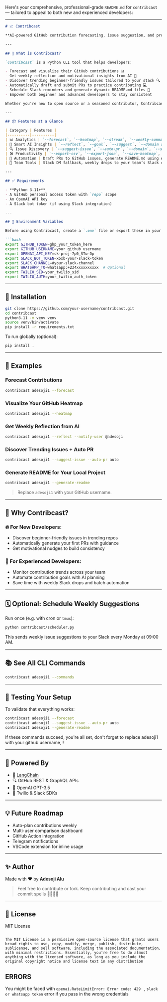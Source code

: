Here's your comprehensive, professional-grade `README.md` for `contribcast` — tailored to appeal to both new and experienced developers:

---

```markdown
# 📈 Contribcast

**AI-powered GitHub contribution forecasting, issue suggestion, and productivity assistant — straight from your terminal.**

---

## 🚀 What is Contribcast?

`contribcast` is a Python CLI tool that helps developers:

- Forecast and visualize their GitHub contributions 📊  
- Get weekly reflection and motivational insights from AI 🧠  
- Discover trending beginner-friendly issues tailored to your stack 🔍  
- Automatically draft and submit PRs to practice contributing 💻  
- Schedule Slack reminders and generate dynamic README.md files 📝  
- Empower both beginner and advanced developers to stay consistent

Whether you're new to open source or a seasoned contributor, Contribcast keeps your contribution game strong, organized, and automated.

---

## 📦 Features at a Glance

| Category | Features |
|----------|----------|
| 📊 Analytics | `--forecast`, `--heatmap`, `--streak`, `--weekly-summary`, `--compare` |
| 🧠 Smart AI Insights | `--reflect`, `--goal`, `--suggest`, `--domain ai/react`, `--generate-readme` |
| 🔍 Issue Discovery | `--suggest-issue`, `--auto-pr`, `--domain`, `--schedule-weekly` |
| 🛠️ Productivity | `--export-csv`, `--export-json`, `--save-heatmap`, `--notify-user` |
| 🤖 Automation | Draft PRs to GitHub issues, generate README.md using AI |
| 💬 Team Tools | Slack DM fallback, weekly drops to your team’s Slack channel |

---

## ✅ Requirements

- **Python 3.11+**
- A GitHub personal access token with `repo` scope
- An OpenAI API key
- A Slack bot token (if using Slack integration)

---

## 🔐 Environment Variables

Before using Contribcast, create a `.env` file or export these in your terminal:

```bash
export GITHUB_TOKEN=ghp_your_token_here
export GITHUB_USERNAME=your_github_username
export OPENAI_API_KEY=sk-proj-7p0_STw-Dp
export SLACK_BOT_TOKEN=xoxb-your-slack-token
export SLACK_CHANNEL=#your-slack-channel
export WHATSAPP_TO=whatsapp:+234xxxxxxxxxx  # Optional
export TWILIO_SID=your_twilio_sid
export TWILIO_AUTH=your_twilio_auth_token
```

---

## 🔧 Installation

```bash
git clone https://github.com/your-username/contribcast.git
cd contribcast
python3.11 -m venv venv
source venv/bin/activate
pip install -r requirements.txt
```

To run globally (optional):

```bash
pip install .
```

---

## 🧠 Examples

### Forecast Contributions
```bash
contribcast adesoji1 --forecast
```

### Visualize Your GitHub Heatmap
```bash
contribcast adesoji1 --heatmap
```

### Get Weekly Reflection from AI
```bash
contribcast adesoji1 --reflect --notify-user @adesoji
```

### Discover Trending Issues + Auto PR
```bash
contribcast adesoji1 --suggest-issue --auto-pr auto
```

### Generate README for Your Local Project
```bash
contribcast adesoji1 --generate-readme
```

> Replace `adesoji1` with your GitHub username.

---

## 🧠 Why Contribcast?

### 🔥 For New Developers:
- Discover beginner-friendly issues in trending repos
- Automatically generate your first PRs with guidance
- Get motivational nudges to build consistency

### 💼 For Experienced Developers:
- Monitor contribution trends across your team
- Automate contribution goals with AI planning
- Save time with weekly Slack drops and batch automation

---

## 🗓️ Optional: Schedule Weekly Suggestions

Run once (e.g. with cron or `tmux`):

```bash
python contribcast/scheduler.py
```

This sends weekly issue suggestions to your Slack every Monday at 09:00 AM.

---

## 📚 See All CLI Commands

```bash
contribcast adesoji1 --commands
```

---

## 🧪 Testing Your Setup

To validate that everything works:

```bash
contribcast adesoji1 --forecast
contribcast adesoji1 --suggest-issue --auto-pr auto
contribcast adesoji1 --generate-readme
```

If these commands succeed, you're all set, don't forget to replace adesoji1 with your github username, !

---

## 🧠 Powered By

- 🧠 [LangChain](https://github.com/langchain-ai/langchain)
- 🔍 GitHub REST & GraphQL APIs
- 💬 OpenAI GPT-3.5
- 📡 Twilio & Slack SDKs

---

## 💡 Future Roadmap

- Auto-plan contributions weekly
- Multi-user comparison dashboard
- GitHub Action integration
- Telegram notifications
- VSCode extension for inline usage

---

## ✨ Author

Made with ❤️ by **Adesoji Alu**

> Feel free to contribute or fork. Keep contributing and cast your commit spells 🧙🏽‍♂️✨

---

## 📜 License

MIT License

```

The MIT License is a permissive open-source license that grants users broad rights to use, copy, modify, merge, publish, distribute, sublicense, and sell software, including the associated documentation, with minimal restrictions. Essentially, you're free to do almost anything with the licensed software, as long as you include the original copyright notice and license text in any distribution

```

## ERRORS
You might be faced with `openai.RateLimitError: Error code: 429 ` , `slack or whatsapp token` error if you pass in the wrong credentials